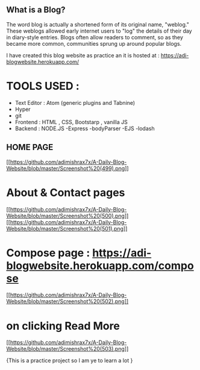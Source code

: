 ## What is a Blog?

The word blog is actually a shortened form of its original name, "weblog." 
These weblogs allowed early internet users to "log" the details of their day in diary-style entries.
Blogs often allow readers to comment, so as they became more common, communities sprung up around popular blogs.


I have created this blog website as practice an it is hosted at : https://adi-blogwebsite.herokuapp.com/

# TOOLS USED :

- Text Editor : Atom (generic plugins and Tabnine)
- Hyper
- git
- Frontend : HTML , CSS, Bootstarp  , vanilla JS
- Backend : NODE.JS -Express
                    -bodyParser
                    -EJS
                    -lodash
 ## HOME PAGE
 [[https://github.com/adimishrax7x/A-Daily-Blog-Website/blob/master/Screenshot%20(499).png]]
 
 # About & Contact pages 
 [[https://github.com/adimishrax7x/A-Daily-Blog-Website/blob/master/Screenshot%20(500).png]]
 [[https://github.com/adimishrax7x/A-Daily-Blog-Website/blob/master/Screenshot%20(501).png]]
 
 # Compose page : https://adi-blogwebsite.herokuapp.com/compose
 [[https://github.com/adimishrax7x/A-Daily-Blog-Website/blob/master/Screenshot%20(502).png]]
 
 # on clicking Read More 
 [[https://github.com/adimishrax7x/A-Daily-Blog-Website/blob/master/Screenshot%20(503).png]]
 
 
 
 
 {This is a practice project so I am ye to learn a lot }
